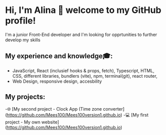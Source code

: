 # Hi, I'm Alina 👋 welcome to my GitHub profile!

 I'm a junior Front-End developer and I'm looking for opprtunities to further develop my skills

## My experience and knowledge🎓:
- JavaScript, React (inclusief hooks & props, fetch), Typescript, HTML, CSS, different libraries, bundlers (vite), npm, terminal(git), react router, 
- Web Design, responsive design, accesbility
  
## My projects:
-🌐 [My second project - Clock App (Time zone converter] (https://github.com/Mees100/Mees100version1.github.io)
-💻 [My first project - My own website] (https://github.com/Mees100/Mees100version1.github.io)



